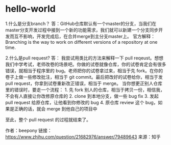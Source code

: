 # hello-world
1.什么是分支branch？
答：GitHub仓库默认有一个master的分支，当我们在master分支开发过程中接到一个新的功能需求，我们就可以新建一个分支同步开发而互不影响，开发完成后，在合并merge到主分支master上。
官方解释： Branching is the way to work on different versions of a repository at one time.

2.什么是pull request?
答：
    我尝试用类比的方法来解释一下 pull reqeust。想想我们中学考试，老师改卷的场景吧。你做的试卷就像仓库，你的试卷肯定会有很多错误，就相当于程序里的 bug。老师把你的试卷拿过来，相当于先 fork。在你的卷子上做一些修改批注，相当于 git commit。最后把改好的试卷给你，相当于发 pull request，你拿到试卷重新改正错误，相当于 merge。
当你想更正别人仓库里的错误时，要走一个流程：
	1. 先 fork 别人的仓库，相当于拷贝一份，相信我，不会有人直接让你改修原仓库的
	2. clone 到本地分支，做一些 bug fix
	3. 发起 pull request 给原仓库，让他看到你修改的 bug
	4. 原仓库 review 这个 bug，如果是正确的话，就会 merge 到他自己的项目中

至此，整个 pull request 的过程就结束了。

作者：beepony
链接：https://www.zhihu.com/question/21682976/answer/79489643
来源：知乎
